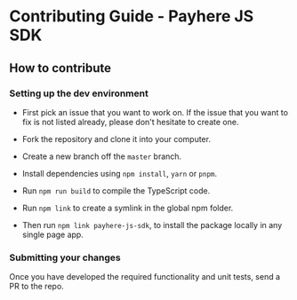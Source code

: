 # Contributing Guide - Payhere JS SDK

## How to contribute

### Setting up the dev environment

- First pick an issue that you want to work on. If the issue that you want to fix is not listed already, please don't hesitate to create one.

- Fork the repository and clone it into your computer.

- Create a new branch off the `master` branch.

- Install dependencies using `npm install`, `yarn` or `pnpm`.

- Run `npm run build` to compile the TypeScript code.

- Run `npm link` to create a symlink in the global npm folder.

- Then run `npm link payhere-js-sdk`, to install the package locally in any single page app.

### Submitting your changes

Once you have developed the required functionality and unit tests, send a PR to the repo.
